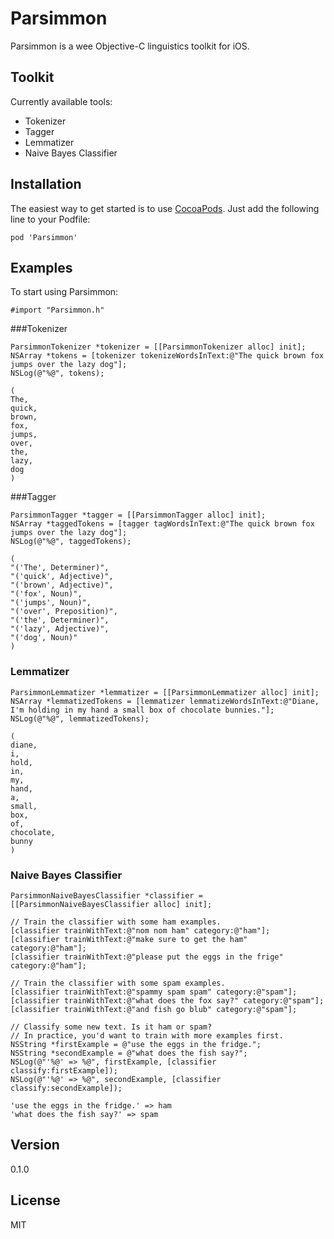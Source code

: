 Parsimmon
=========

Parsimmon is a wee Objective-C linguistics toolkit for iOS.


Toolkit
----
Currently available tools:
- Tokenizer
- Tagger
- Lemmatizer
- Naive Bayes Classifier


Installation
----

The easiest way to get started is to use [CocoaPods](http://cocoapods.org/). Just add the following line to your Podfile:

<pre><code>pod 'Parsimmon'</code></pre>


Examples
----

To start using Parsimmon:
<pre><code>#import "Parsimmon.h"</code></pre>


###Tokenizer

<pre><code>ParsimmonTokenizer *tokenizer = [[ParsimmonTokenizer alloc] init];
NSArray *tokens = [tokenizer tokenizeWordsInText:@"The quick brown fox jumps over the lazy dog"];
NSLog(@"%@", tokens);
</code></pre>

<pre><code>(
The,
quick,
brown,
fox,
jumps,
over,
the,
lazy,
dog
)
</code></pre>


###Tagger

<pre><code>ParsimmonTagger *tagger = [[ParsimmonTagger alloc] init];
NSArray *taggedTokens = [tagger tagWordsInText:@"The quick brown fox jumps over the lazy dog"];
NSLog(@"%@", taggedTokens);
</code></pre>

<pre><code>(
"('The', Determiner)",
"('quick', Adjective)",
"('brown', Adjective)",
"('fox', Noun)",
"('jumps', Noun)",
"('over', Preposition)",
"('the', Determiner)",
"('lazy', Adjective)",
"('dog', Noun)"
)
</code></pre>


### Lemmatizer
<pre><code>ParsimmonLemmatizer *lemmatizer = [[ParsimmonLemmatizer alloc] init];
NSArray *lemmatizedTokens = [lemmatizer lemmatizeWordsInText:@"Diane, I'm holding in my hand a small box of chocolate bunnies."];
NSLog(@"%@", lemmatizedTokens);
</code></pre>

<pre><code>(
diane,
i,
hold,
in,
my,
hand,
a,
small,
box,
of,
chocolate,
bunny
)
</code></pre>


### Naive Bayes Classifier

<pre><code>ParsimmonNaiveBayesClassifier *classifier = [[ParsimmonNaiveBayesClassifier alloc] init];

// Train the classifier with some ham examples.
[classifier trainWithText:@"nom nom ham" category:@"ham"];
[classifier trainWithText:@"make sure to get the ham" category:@"ham"];
[classifier trainWithText:@"please put the eggs in the frige" category:@"ham"];

// Train the classifier with some spam examples.
[classifier trainWithText:@"spammy spam spam" category:@"spam"];
[classifier trainWithText:@"what does the fox say?" category:@"spam"];
[classifier trainWithText:@"and fish go blub" category:@"spam"];

// Classify some new text. Is it ham or spam?
// In practice, you'd want to train with more examples first.
NSString *firstExample = @"use the eggs in the fridge.";
NSString *secondExample = @"what does the fish say?";
NSLog(@"'%@' => %@", firstExample, [classifier classify:firstExample]);
NSLog(@"'%@' => %@", secondExample, [classifier classify:secondExample]);
</code></pre>

<pre><code>'use the eggs in the fridge.' => ham
'what does the fish say?' => spam
</code></pre>


Version
----

0.1.0


License
----

MIT
